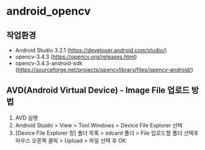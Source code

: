 # android_opencv

## 작업환경
- Android Studio 3.2.1 (https://developer.android.com/studio/)
- opencv-3.4.3 (https://opencv.org/releases.html)
- opencv-3.4.3-android-sdk (https://sourceforge.net/projects/opencvlibrary/files/opencv-android/)

## AVD(Android Virtual Device) - Image File 업로드 방법
1. AVD 실행
2. Android Stuido > View > Tool Windows > Device File Explorer 선택
3. [Device File Explorer 창] 폴더 목록 > sdcard 폴더 > File 업로드할 폴더 선택후 마우스 오른쪽 클릭 > Upload > 파일 선택 후 OK
